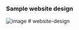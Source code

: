 ### Sample website design
![image](https://user-images.githubusercontent.com/19634148/179646255-9d04856d-df5b-41a7-b3e5-f2d722662347.png)
#   w e b s i t e - d e s i g n  
 